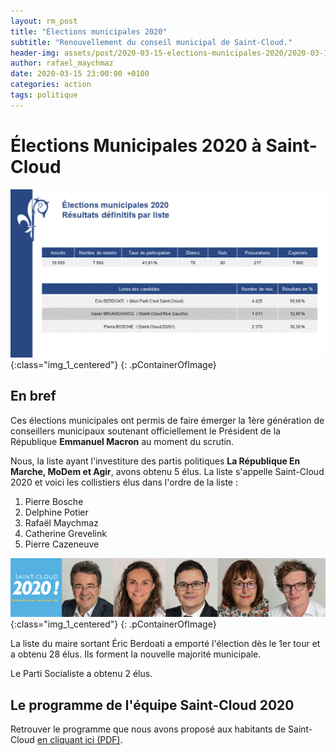 ```yaml
---
layout: rm_post
title: "Élections municipales 2020"
subtitle: "Renouvellement du conseil municipal de Saint-Cloud."
header-img: assets/post/2020-03-15-elections-municipales-2020/2020-03-15_resultats.png
author: rafael_maychmaz
date: 2020-03-15 23:00:00 +0100
categories: action 
tags: politique
---
```

# Élections Municipales 2020 à Saint-Cloud

![texte alternatif à l'image](/assets/post/2020-03-15-elections-municipales-2020/2020-03-15_resultats.png "Description de l info-bulle image"){:class="img_1_centered"}
{: .pContainerOfImage}

## En bref
Ces élections municipales ont permis de faire émerger la 1ère génération de conseillers municipaux soutenant officiellement le Président de la République **Emmanuel Macron** au moment du scrutin.

Nous, la liste ayant l'investiture des partis politiques **La République En Marche, MoDem et Agir**, avons obtenu 5 élus. La liste s'appelle Saint-Cloud 2020 et voici les collistiers élus dans l'ordre de la liste :

1. Pierre Bosche
2. Delphine Potier
3. Rafaël Maychmaz
4. Catherine Grevelink
5. Pierre Cazeneuve

![texte alternatif à l'image](/assets/post/2020-03-15-elections-municipales-2020/2020-03-15_photo_des_elus.png "Description de l info-bulle image"){:class="img_1_centered"}
{: .pContainerOfImage}

La liste du maire sortant Éric Berdoati a emporté l'élection dès le 1er tour et a obtenu 28 élus. Ils forment la nouvelle majorité municipale. 

Le Parti Socialiste a obtenu 2 élus.

## Le programme de l'équipe Saint-Cloud 2020

Retrouver le programme que nous avons proposé aux habitants de Saint-Cloud [en cliquant ici (PDF)](/assets/post/2020-03-15-elections-municipales-2020/2020-02-18_Programme_Saint-Cloud_2020.pdf).

